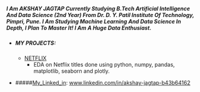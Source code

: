 ##### I Am AKSHAY JAGTAP Currently Studying B.Tech Artificial Intelligence And Data Science (2nd Year) From  Dr. D. Y. Patil Institute Of Technology, Pimpri, Pune. I Am Studying Machine Learning And Data Science In Depth, I Plan To Master It! I Am A Huge Data Enthusiast. 


- #####  MY PROJECTS:

  - [NETFLIX][NETFLIX] 
     - EDA on Netflix titles  done using python, numpy, pandas,        matplotlib, seaborn and plotly.




- #####[My_Linked_in][Linked_in]:  www.linkedin.com/in/akshay-jagtap-b43b64162


[NETFLIX]: https://github.com/akshxyjagtap/Data-Science/tree/main/NETFLIX "NETFLIX"
[Linked_in]: www.linkedin.com/in/akshay-jagtap-b43b64162 "My_Linked_in"